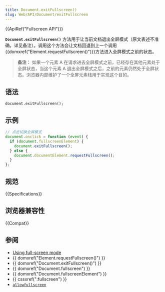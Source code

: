 ```yaml
---
title: Document.exitFullscreen()
slug: Web/API/Document/exitFullscreen
---
```


{{ApiRef("Fullscreen API")}}

**`Document.exitFullscreen()`** 方法用于让当前文档退出全屏模式（原文表述不准确，详见备注）。调用这个方法会让文档回退到上一个调用{{domxref("Element.requestFullscreen()")}}方法进入全屏模式之前的状态。

> **备注：** 如果一个元素 A 在请求进去全屏模式之前，已经存在其他元素处于全屏状态，当这个元素 A 退出全屏模式之后，之前的元素仍然处于全屏状态。浏览器内部维护了一个全屏元素栈用于实现这个目的。

## 语法

```
document.exitFullscreen();
```

## 示例

```js
// 点击切换全屏模式
document.onclick = function (event) {
  if (document.fullscreenElement) {
    document.exitFullscreen();
  } else {
    document.documentElement.requestFullscreen();
  }
};
```

## 规范

{{Specifications}}

## 浏览器兼容性

{{Compat}}

## 参阅

- [Using full-screen mode](/zh-CN/DOM/Using_full-screen_mode)
- {{ domxref("Element.requestFullscreen()") }}
- {{ domxref("Document.exitFullscreen()") }}
- {{ domxref("Document.fullscreen") }}
- {{ domxref("Document.fullscreenElement") }}
- {{ cssxref(":fullscreen") }}
- [`allowfullscreen`](/zh-CN/docs/Web/HTML/Element/iframe#allowfullscreen)

